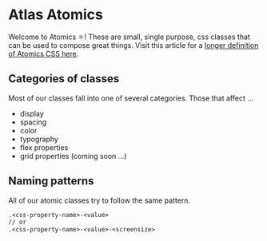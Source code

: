 # Atlas Atomics

Welcome to Atomics ⚛! These are small, single purpose, css classes that can be used to compose great things. Visit this article for a [longer definition of Atomics CSS here](https://css-tricks.com/lets-define-exactly-atomic-css/#:~:text=Atomic%20CSS%20is%20the%20approach,names%20based%20on%20visual%20function).

## Categories of classes

Most of our classes fall into one of several categories. Those that affect ...

- display
- spacing
- color
- typography
- flex properties
- grid properties (coming soon ...)

## Naming patterns

All of our atomic classes try to follow the same pattern.

```txt
.<css-property-name>-<value>
// or
.<css-property-name>-<value>-<screensize>
```
